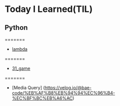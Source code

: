 # Today I Learned(TIL)

## Python

=======
* [lambda](Python/lambda.md)

=======
* [31_game](python/31_gamy.py)



=======
* [Media Query] (https://velog.io/@bae-code/%EB%AF%B8%EB%94%94%EC%96%B4-%EC%BF%BC%EB%A6%AC)
